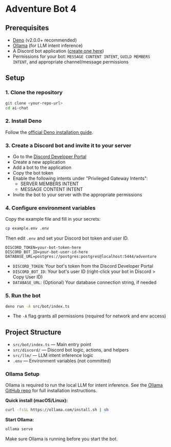 # Adventure Bot 4

## Prerequisites

- [Deno](https://deno.com/manual/getting_started/installation) (v2.0.0+
  recommended)
- [Ollama](https://github.com/ollama/ollama) (for LLM intent inference)
- A Discord bot application
  ([create one here](https://discord.com/developers/applications))
- Permissions for your bot: `MESSAGE CONTENT INTENT`, `GUILD MEMBERS INTENT`,
  and appropriate channel/message permissions

## Setup

### 1. Clone the repository

```sh
git clone <your-repo-url>
cd ai-chat
```

### 2. Install Deno

Follow the
[official Deno installation guide](https://deno.com/manual/getting_started/installation).

### 3. Create a Discord bot and invite it to your server

- Go to the
  [Discord Developer Portal](https://discord.com/developers/applications)
- Create a new application
- Add a bot to the application
- Copy the bot token
- Enable the following intents under "Privileged Gateway Intents":
  - SERVER MEMBERS INTENT
  - MESSAGE CONTENT INTENT
- Invite the bot to your server with the appropriate permissions

### 4. Configure environment variables

Copy the example file and fill in your secrets:

```sh
cp example.env .env
```

Then edit `.env` and set your Discord bot token and user ID.

```env
DISCORD_TOKEN=your-bot-token-here
DISCORD_BOT_ID=your-bot-user-id-here
DATABASE_URL=postgres://postgres:postgres@localhost:5444/adventure
```

- `DISCORD_TOKEN`: Your bot's token from the Discord Developer Portal
- `DISCORD_BOT_ID`: Your bot's user ID (right-click your bot in Discord > Copy
  User ID)
- `DATABASE_URL`: (Optional) Your database connection string, if needed

### 5. Run the bot

```sh
deno run -A src/bot/index.ts
```

- The `-A` flag grants all permissions (required for network and env access)

## Project Structure

- `src/bot/index.ts` — Main entry point
- `src/discord/` — Discord bot logic, actions, and helpers
- `src/llm/` — LLM intent inference logic
- `.env` — Environment variables (not committed)

### Ollama Setup

Ollama is required to run the local LLM for intent inference. See the
[Ollama GitHub repo](https://github.com/ollama/ollama) for full installation
instructions.

**Quick install (macOS/Linux):**

```sh
curl -fsSL https://ollama.com/install.sh | sh
```

**Start Ollama:**

```sh
ollama serve
```

Make sure Ollama is running before you start the bot.
